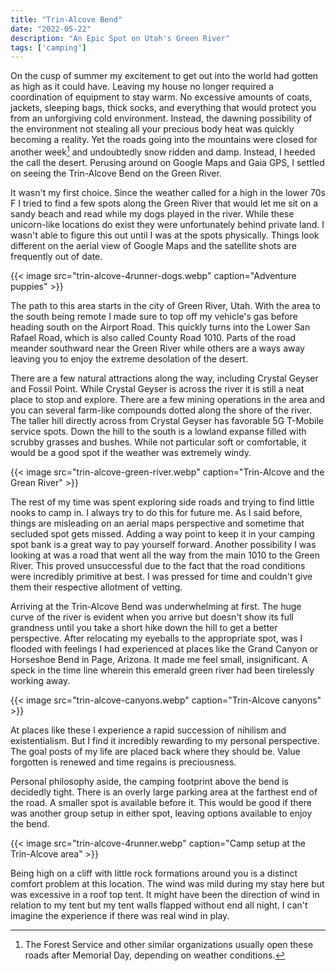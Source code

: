 ```yaml
---
title: "Trin-Alcove Bend"
date: "2022-05-22"
description: "An Epic Spot on Utah's Green River"
tags: ['camping']
---
```


On the cusp of summer my excitement to get out into the world had gotten as high as it could have. Leaving my house no longer required a coordination of equipment to stay warm. No excessive amounts of coats, jackets, sleeping bags, thick socks, and everything that would protect you from an unforgiving cold environment. Instead, the dawning possibility of the environment not stealing all your precious body heat was quickly becoming a reality. Yet the roads going into the mountains were closed for another week[^1] and undoubtedly snow ridden and damp. Instead, I heeded the call the desert. Perusing around on Google Maps and Gaia GPS, I settled on seeing the Trin-Alcove Bend on the Green River.

It wasn't my first choice. Since the weather called for a high in the lower 70s F I tried to find a few spots along the Green River that would let me sit on a sandy beach and read while my dogs played in the river. While these unicorn-like locations do exist they were unfortunately behind private land. I wasn't able to figure this out until I was at the spots physically. Things look different on the aerial view of Google Maps and the satellite shots are frequently out of date.

{{< image src="trin-alcove-4runner-dogs.webp" caption="Adventure puppies" >}}

The path to this area starts in the city of Green River, Utah. With the area to the south being remote I made sure to top off my vehicle's gas before heading south on the Airport Road. This quickly turns into the Lower San Rafael Road, which is also called County Road 1010. Parts of the road meander southward near the Green River while others are a ways away leaving you to enjoy the extreme desolation of the desert.

There are a few natural attractions along the way, including Crystal Geyser and Fossil Point. While Crystal Geyser is across the river it is still a neat place to stop and explore. There are a few mining operations in the area and you can several farm-like compounds dotted along the shore of the river. The taller hill directly across from Crystal Geyser has favorable 5G T-Mobile service spots. Down the hill to the south is a lowland expanse filled with scrubby grasses and bushes. While not particular soft or comfortable, it would be a good spot if the weather was extremely windy.

{{< image src="trin-alcove-green-river.webp" caption="Trin-Alcove and the Grean River" >}}

The rest of my time was spent exploring side roads and trying to find little nooks to camp in. I always try to do this for future me. As I said before, things are misleading on an aerial maps perspective and sometime that secluded spot gets missed. Adding a way point to keep it in your camping spot bank is a great way to pay yourself forward. Another possibility I was looking at was a road that went all the way from the main 1010 to the Green River. This proved unsuccessful due to the fact that the road conditions were incredibly primitive at best. I was pressed for time and couldn't give them their respective allotment of vetting.

Arriving at the Trin-Alcove Bend was underwhelming at first. The huge curve of the river is evident when you arrive but doesn't show its full grandness until you take a short hike down the hill to get a better perspective. After relocating my eyeballs to the appropriate spot, was I flooded with feelings I had experienced at places like the Grand Canyon or Horseshoe Bend in Page, Arizona. It made me feel small, insignificant. A speck in the time line wherein this emerald green river had been tirelessly working away.

{{< image src="trin-alcove-canyons.webp" caption="Trin-Alcove canyons" >}}

At places like these I experience a rapid succession of nihilism and existentialism. But I find it incredibly rewarding to my personal perspective. The goal posts of my life are placed back where they should be. Value forgotten is renewed and time regains is preciousness.

Personal philosophy aside, the camping footprint above the bend is decidedly tight. There is an overly large parking area at the farthest end of the road. A smaller spot is available before it. This would be good if there was another group setup in either spot, leaving options available to enjoy the bend.

{{< image src="trin-alcove-4runner.webp" caption="Camp setup at the Trin-Alcove area" >}}

Being high on a cliff with little rock formations around you is a distinct comfort problem at this location. The wind was mild during my stay here but was excessive in a roof top tent. It might have been the direction of wind in relation to my tent but my tent walls flapped without end all night. I can't imagine the experience if there was real wind in play.

[^1]: The Forest Service and other similar organizations usually open these roads after Memorial Day, depending on weather conditions.
